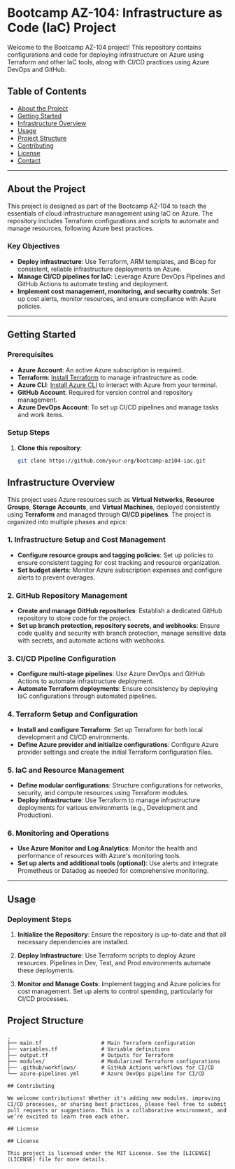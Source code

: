 # Bootcamp AZ-104: Infrastructure as Code (IaC) Project

Welcome to the Bootcamp AZ-104 project! This repository contains configurations and code for deploying infrastructure on Azure using Terraform and other IaC tools, along with CI/CD practices using Azure DevOps and GitHub.

## Table of Contents
- [About the Project](#about-the-project)
- [Getting Started](#getting-started)
- [Infrastructure Overview](#infrastructure-overview)
- [Usage](#usage)
- [Project Structure](#project-structure)
- [Contributing](#contributing)
- [License](#license)
- [Contact](#contact)

---

## About the Project
This project is designed as part of the Bootcamp AZ-104 to teach the essentials of cloud infrastructure management using IaC on Azure. The repository includes Terraform configurations and scripts to automate and manage resources, following Azure best practices.

### Key Objectives
- **Deploy infrastructure**: Use Terraform, ARM templates, and Bicep for consistent, reliable infrastructure deployments on Azure.
- **Manage CI/CD pipelines for IaC**: Leverage Azure DevOps Pipelines and GitHub Actions to automate testing and deployment.
- **Implement cost management, monitoring, and security controls**: Set up cost alerts, monitor resources, and ensure compliance with Azure policies.

---

## Getting Started

### Prerequisites
- **Azure Account**: An active Azure subscription is required.
- **Terraform**: [Install Terraform](https://www.terraform.io/downloads.html) to manage infrastructure as code.
- **Azure CLI**: [Install Azure CLI](https://docs.microsoft.com/cli/azure/install-azure-cli) to interact with Azure from your terminal.
- **GitHub Account**: Required for version control and repository management.
- **Azure DevOps Account**: To set up CI/CD pipelines and manage tasks and work items.

### Setup Steps
1. **Clone this repository**:
   ```bash
   git clone https://github.com/your-org/bootcamp-az104-iac.git

## Infrastructure Overview

This project uses Azure resources such as **Virtual Networks**, **Resource Groups**, **Storage Accounts**, and **Virtual Machines**, deployed consistently using **Terraform** and managed through **CI/CD pipelines**. The project is organized into multiple phases and epics:

### 1. Infrastructure Setup and Cost Management
- **Configure resource groups and tagging policies**: Set up policies to ensure consistent tagging for cost tracking and resource organization.
- **Set budget alerts**: Monitor Azure subscription expenses and configure alerts to prevent overages.

### 2. GitHub Repository Management
- **Create and manage GitHub repositories**: Establish a dedicated GitHub repository to store code for the project.
- **Set up branch protection, repository secrets, and webhooks**: Ensure code quality and security with branch protection, manage sensitive data with secrets, and automate actions with webhooks.

### 3. CI/CD Pipeline Configuration
- **Configure multi-stage pipelines**: Use Azure DevOps and GitHub Actions to automate infrastructure deployment.
- **Automate Terraform deployments**: Ensure consistency by deploying IaC configurations through automated pipelines.

### 4. Terraform Setup and Configuration
- **Install and configure Terraform**: Set up Terraform for both local development and CI/CD environments.
- **Define Azure provider and initialize configurations**: Configure Azure provider settings and create the initial Terraform configuration files.

### 5. IaC and Resource Management
- **Define modular configurations**: Structure configurations for networks, security, and compute resources using Terraform modules.
- **Deploy infrastructure**: Use Terraform to manage infrastructure deployments for various environments (e.g., Development and Production).

### 6. Monitoring and Operations
- **Use Azure Monitor and Log Analytics**: Monitor the health and performance of resources with Azure's monitoring tools.
- **Set up alerts and additional tools (optional)**: Use alerts and integrate Prometheus or Datadog as needed for comprehensive monitoring.

---

## Usage

### Deployment Steps
1. **Initialize the Repository**: Ensure the repository is up-to-date and that all necessary dependencies are installed.
   
2. **Deploy Infrastructure**: Use Terraform scripts to deploy Azure resources. Pipelines in Dev, Test, and Prod environments automate these deployments.

3. **Monitor and Manage Costs**: Implement tagging and Azure policies for cost management. Set up alerts to control spending, particularly for CI/CD processes.

## Project Structure

```plaintext
.
├── main.tf                   # Main Terraform configuration
├── variables.tf              # Variable definitions
├── output.tf                 # Outputs for Terraform
├── modules/                  # Modularized Terraform configurations
├── .github/workflows/        # GitHub Actions workflows for CI/CD
└── azure-pipelines.yml       # Azure DevOps pipeline for CI/CD

## Contributing

We welcome contributions! Whether it's adding new modules, improving CI/CD processes, or sharing best practices, please feel free to submit pull requests or suggestions. This is a collaborative environment, and we’re excited to learn from each other.

## License

## License

This project is licensed under the MIT License. See the [LICENSE](LICENSE) file for more details.



